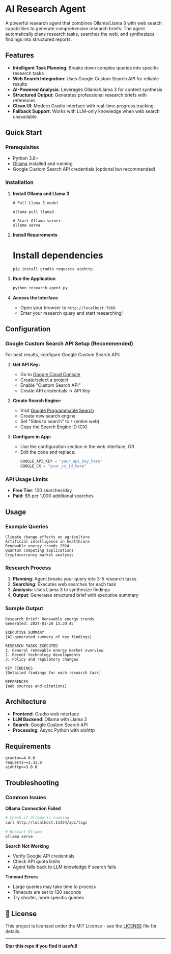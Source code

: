 # AI Research Agent

A powerful research agent that combines Ollama/Llama 3 with web search capabilities to generate comprehensive research briefs. The agent automatically plans research tasks, searches the web, and synthesizes findings into structured reports.

## Features

- **Intelligent Task Planning**: Breaks down complex queries into specific research tasks
- **Web Search Integration**: Uses Google Custom Search API for reliable results
- **AI-Powered Analysis**: Leverages Ollama/Llama 3 for content synthesis
- **Structured Output**: Generates professional research briefs with references
- **Clean UI**: Modern Gradio interface with real-time progress tracking
- **Fallback Support**: Works with LLM-only knowledge when web search unavailable

## Quick Start

### Prerequisites

- Python 3.8+
- [Ollama](https://ollama.ai/) installed and running
- Google Custom Search API credentials (optional but recommended)

### Installation

1. **Install Ollama and Llama 3**
   ```
   # Pull Llama 3 model
   
   ollama pull llama3
   
   # Start Ollama server
   ollama serve
   ```

3. **Install Requirements**

   # Install dependencies
   ```
   pip install gradio requests aiohttp
   ```

4. **Run the Application**
   ```bash
   python research_agent.py
   ```

5. **Access the Interface**
   - Open your browser to `http://localhost:7860`
   - Enter your research query and start researching!

## Configuration

### Google Custom Search API Setup (Recommended)

For best results, configure Google Custom Search API:

1. **Get API Key:**
   - Go to [Google Cloud Console](https://console.cloud.google.com/)
   - Create/select a project
   - Enable "Custom Search API"
   - Create API credentials → API Key

2. **Create Search Engine:**
   - Visit [Google Programmable Search](https://programmablesearchengine.google.com/)
   - Create new search engine
   - Set "Sites to search" to `*` (entire web)
   - Copy the Search Engine ID (CX)

3. **Configure in App:**
   - Use the configuration section in the web interface, OR
   - Edit the code and replace:
     ```python
     GOOGLE_API_KEY = "your_api_key_here"
     GOOGLE_CX = "your_cx_id_here"
     ```

### API Usage Limits
- **Free Tier**: 100 searches/day
- **Paid**: $5 per 1,000 additional searches

##  Usage

### Example Queries

```
Climate change effects on agriculture
Artificial intelligence in healthcare  
Renewable energy trends 2024
Quantum computing applications
Cryptocurrency market analysis
```

### Research Process

1. **Planning**: Agent breaks your query into 3-5 research tasks
2. **Searching**: Executes web searches for each task
3. **Analysis**: Uses Llama 3 to synthesize findings
4. **Output**: Generates structured brief with executive summary

### Sample Output

```
Research Brief: Renewable energy trends
Generated: 2024-01-20 15:30:45

EXECUTIVE SUMMARY
[AI-generated summary of key findings]

RESEARCH TASKS EXECUTED
1. General renewable energy market overview
2. Recent technology developments
3. Policy and regulatory changes

KEY FINDINGS
[Detailed findings for each research task]

REFERENCES
[Web sources and citations]
```

## Architecture

- **Frontend**: Gradio web interface
- **LLM Backend**: Ollama with Llama 3
- **Search**: Google Custom Search API
- **Processing**: Async Python with aiohttp

## Requirements

```
gradio>=4.0.0
requests>=2.31.0
aiohttp>=3.8.0
```

## Troubleshooting

### Common Issues

**Ollama Connection Failed**
```bash
# Check if Ollama is running
curl http://localhost:11434/api/tags

# Restart Ollama
ollama serve
```

**Search Not Working**
- Verify Google API credentials
- Check API quota limits
- Agent falls back to LLM knowledge if search fails

**Timeout Errors**
- Large queries may take time to process
- Timeouts are set to 120 seconds
- Try shorter, more specific queries


## 📝 License

This project is licensed under the MIT License - see the [LICENSE](LICENSE) file for details.

---

**Star this repo if you find it useful!**
